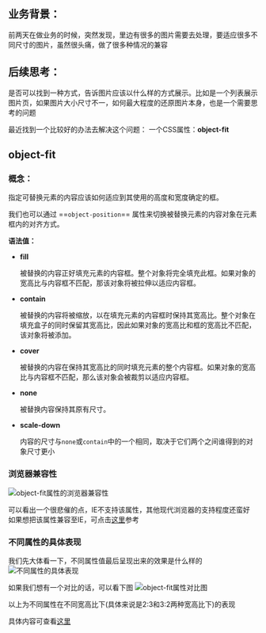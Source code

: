 <!--
 * @Description: 
 * @Author: hetengfei
 * @Github: https://github.com/avrinfly
 * @Date: 2019-10-16 00:00:54
 * @LastEditors: hetengfei
 * @LastEditTime: 2019-10-16 00:00:54
 -->
## 业务背景：
前两天在做业务的时候，突然发现，里边有很多的图片需要去处理，要适应很多不同尺寸的图片，虽然很头痛，做了很多种情况的兼容
## 后续思考：
是否可以找到一种方式，告诉图片应该以什么样的方式展示。比如是一个列表展示图片页，如果图片大小尺寸不一，如何最大程度的还原图片本身，也是一个需要思考的问题

最近找到一个比较好的办法去解决这个问题：
一个CSS属性：**object-fit**

## object-fit

### 概念：
指定可替换元素的内容应该如何适应到其使用的高度和宽度确定的框。

我们也可以通过 ==```object-position```== 属性来切换被替换元素的内容对象在元素框内的对齐方式。

**语法值：**
- **fill**
    
    被替换的内容正好填充元素的内容框。整个对象将完全填充此框。如果对象的宽高比与内容框不匹配，那该对象将被拉伸以适应内容框。
    
- **contain**
    
    被替换的内容将被缩放，以在填充元素的内容框时保持其宽高比。整个对象在填充盒子的同时保留其宽高比，因此如果对象的宽高比和框的宽高比不匹配，该对象将被添加。
- **cover**
    
    被替换的内容在保持其宽高比的同时填充元素的整个内容框。如果对象的宽高比与内容框不匹配，那么该对象会被裁剪以适应内容框。
- **none**
    
    被替换内容保持其原有尺寸。
- **scale-down**
    
    内容的尺寸与```none```或```contain```中的一个相同，取决于它们两个之间谁得到的对象尺寸更小

### 浏览器兼容性

![object-fit属性的浏览器兼容性](https://www.flygoing.cn/images/2019-10-12/object-fit属性的浏览器兼容性.png)

可以看出一个很悲催的点，IE不支持该属性，其他现代浏览器的支持程度还蛮好
如果想把该属性兼容至IE，可点击[这里](https://github.com/anselmh/object-fit)参考


### 不同属性的具体表现
我们先大体看一下，不同属性值最后呈现出来的效果是什么样的
![不同属性的具体表现](https://www.flygoing.cn/images/2019-10-12/不同属性的具体表现.gif)

如果我们想有一个对比的话，可以看下图
![object-fit属性对比图](https://www.flygoing.cn/images/2019-10-12/object-fit属性对比图.png)

以上为不同属性在不同宽高比下(具体来说是2:3和3:2两种宽高比下)的表现

具体内容可查看[这里](https://www.flygoing.cn/views/object-fit-test.html)